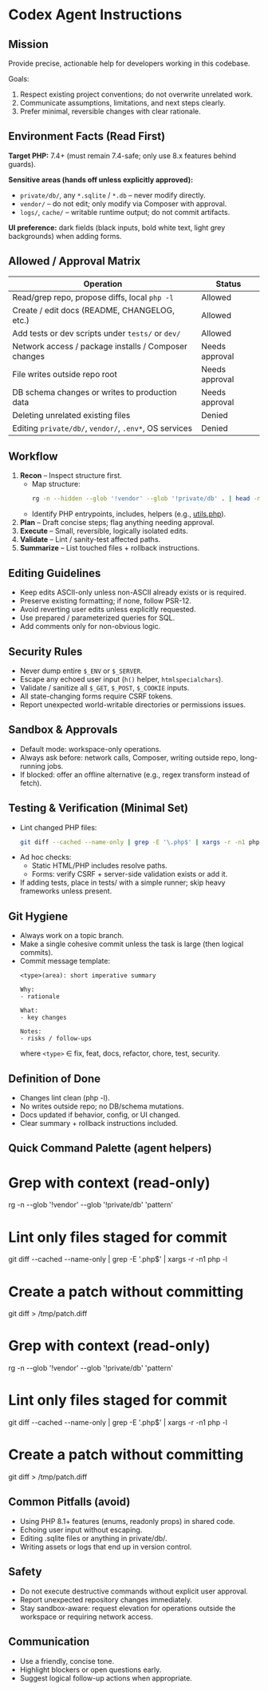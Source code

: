 # Codex Agent Instructions

## Mission

Provide precise, actionable help for developers working in this codebase.

Goals:

1. Respect existing project conventions; do not overwrite unrelated work.
2. Communicate assumptions, limitations, and next steps clearly.
3. Prefer minimal, reversible changes with clear rationale.

## Environment Facts (Read First)

**Target PHP:** 7.4+ (must remain 7.4-safe; only use 8.x features behind guards).

**Sensitive areas (hands off unless explicitly approved):**

- `private/db/`, any `*.sqlite` / `*.db` – never modify directly.
- `vendor/` – do not edit; only modify via Composer with approval.
- `logs/`, `cache/` – writable runtime output; do not commit artifacts.

**UI preference:** dark fields (black inputs, bold white text, light grey backgrounds) when adding forms.

## Allowed / Approval Matrix

| Operation                                              | Status         |
|--------------------------------------------------------|----------------|
| Read/grep repo, propose diffs, local `php -l`          | Allowed        |
| Create / edit docs (README, CHANGELOG, etc.)           | Allowed        |
| Add tests or dev scripts under `tests/` or `dev/`      | Allowed        |
| Network access / package installs / Composer changes   | Needs approval |
| File writes outside repo root                          | Needs approval |
| DB schema changes or writes to production data         | Needs approval |
| Deleting unrelated existing files                      | Denied         |
| Editing `private/db/`, `vendor/`, `.env*`, OS services | Denied         |

## Workflow

1. **Recon** – Inspect structure first.
   - Map structure:
     ```bash
     rg -n --hidden --glob '!vendor' --glob '!private/db' . | head -n 100
     ```
   - Identify PHP entrypoints, includes, helpers (e.g., [utils.php](http://_vscodecontentref_/2)).
2. **Plan** – Draft concise steps; flag anything needing approval.
3. **Execute** – Small, reversible, logically isolated edits.
4. **Validate** – Lint / sanity-test affected paths.
5. **Summarize** – List touched files + rollback instructions.

## Editing Guidelines

- Keep edits ASCII-only unless non-ASCII already exists or is required.
- Preserve existing formatting; if none, follow PSR-12.
- Avoid reverting user edits unless explicitly requested.
- Use prepared / parameterized queries for SQL.
- Add comments only for non-obvious logic.

## Security Rules

- Never dump entire `$_ENV` or `$_SERVER`.
- Escape any echoed user input (`h()` helper, `htmlspecialchars`).
- Validate / sanitize all `$_GET`, `$_POST`, `$_COOKIE` inputs.
- All state-changing forms require CSRF tokens.
- Report unexpected world-writable directories or permissions issues.

## Sandbox & Approvals

- Default mode: workspace-only operations.
- Always ask before: network calls, Composer, writing outside repo, long-running jobs.
- If blocked: offer an offline alternative (e.g., regex transform instead of fetch).

## Testing & Verification (Minimal Set)

- Lint changed PHP files:
  ```bash
  git diff --cached --name-only | grep -E '\.php$' | xargs -r -n1 php -l
  ```
- Ad hoc checks:
  - Static HTML/PHP includes resolve paths.
  - Forms: verify CSRF + server-side validation exists or add it.
- If adding tests, place in tests/ with a simple runner; skip heavy frameworks unless present.

## Git Hygiene

- Always work on a topic branch.
- Make a single cohesive commit unless the task is large (then logical commits).
- Commit message template:
  ```
  <type>(area): short imperative summary

  Why:
  - rationale

  What:
  - key changes

  Notes:
  - risks / follow-ups
  ```
  where `<type>` ∈ fix, feat, docs, refactor, chore, test, security.

## Definition of Done

- Changes lint clean (php -l).
- No writes outside repo; no DB/schema mutations.
- Docs updated if behavior, config, or UI changed.
- Clear summary + rollback instructions included.

## Quick Command Palette (agent helpers)

# Grep with context (read-only)
rg -n --glob '!vendor' --glob '!private/db' 'pattern'

# Lint only files staged for commit
git diff --cached --name-only | grep -E '\.php$' | xargs -r -n1 php -l

# Create a patch without committing
git diff > /tmp/patch.diff

# Grep with context (read-only)
rg -n --glob '!vendor' --glob '!private/db' 'pattern'

# Lint only files staged for commit
git diff --cached --name-only | grep -E '\.php$' | xargs -r -n1 php -l

# Create a patch without committing
git diff > /tmp/patch.diff

## Common Pitfalls (avoid)

- Using PHP 8.1+ features (enums, readonly props) in shared code.
- Echoing user input without escaping.
- Editing .sqlite files or anything in private/db/.
- Writing assets or logs that end up in version control.

## Safety

- Do not execute destructive commands without explicit user approval.
- Report unexpected repository changes immediately.
- Stay sandbox-aware: request elevation for operations outside the workspace or requiring network access.

## Communication

- Use a friendly, concise tone.
- Highlight blockers or open questions early.
- Suggest logical follow-up actions when appropriate.
